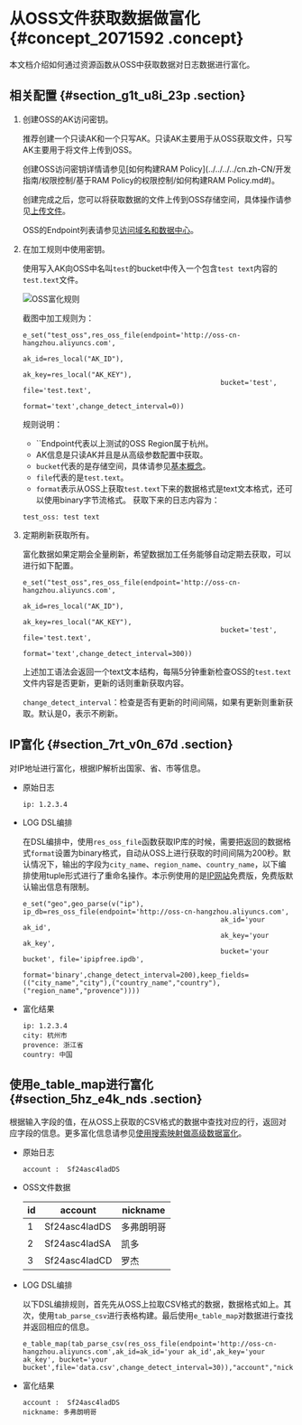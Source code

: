 # 从OSS文件获取数据做富化 {#concept_2071592 .concept}

本文档介绍如何通过资源函数从OSS中获取数据对日志数据进行富化。

## 相关配置 {#section_g1t_u8i_23p .section}

1.  创建OSS的AK访问密钥。

    推荐创建一个只读AK和一个只写AK。只读AK主要用于从OSS获取文件，只写AK主要用于将文件上传到OSS。

    创建OSS访问密钥详情请参见[如何构建RAM Policy](../../../../cn.zh-CN/开发指南/权限控制/基于RAM Policy的权限控制/如何构建RAM Policy.md#)。

    创建完成之后，您可以将获取数据的文件上传到OSS存储空间，具体操作请参见[上传文件](../../../../cn.zh-CN/快速入门/上传文件.md#)。

    OSS的Endpoint列表请参见[访问域名和数据中心](../../../../cn.zh-CN/开发指南/访问域名（Endpoint）/访问域名和数据中心.md#)。

2.  在加工规则中使用密钥。

    使用写入AK向OSS中名叫`test`的bucket中传入一个包含`test text`内容的`test.text`文件。

    ![OSS富化规则](http://static-aliyun-doc.oss-cn-hangzhou.aliyuncs.com/assets/img/1644556/156898014559594_zh-CN.png)

    截图中加工规则为：

    ``` {#codeblock_85k_khm_or9}
    e_set("test_oss",res_oss_file(endpoint='http://oss-cn-hangzhou.aliyuncs.com',
                                                     ak_id=res_local("AK_ID"),
                                                     ak_key=res_local("AK_KEY"),
                                                     bucket='test', file='test.text',
                                                     format='text',change_detect_interval=0))
    ```

    规则说明：

    -   ``Endpoint代表以上测试的OSS Region属于杭州。
    -   AK信息是只读AK并且是从高级参数配置中获取。
    -   `bucket`代表的是存储空间，具体请参见[基本概念](../../../../cn.zh-CN/开发指南/基本概念.md#)。
    -   `file`代表的是`test.text`。
    -   `format`表示从OSS上获取`test.text`下来的数据格式是text文本格式，还可以使用binary字节流格式。
    获取下来的日志内容为：

    ``` {#codeblock_91b_9be_2ox}
    test_oss: test text
    ```

3.  定期刷新获取所有。

    富化数据如果定期会全量刷新，希望数据加工任务能够自动定期去获取，可以进行如下配置。

    ``` {#codeblock_n57_gh9_xgh}
    e_set("test_oss",res_oss_file(endpoint='http://oss-cn-hangzhou.aliyuncs.com',
                                                     ak_id=res_local("AK_ID"),
                                                     ak_key=res_local("AK_KEY"),
                                                     bucket='test', file='test.text',
                                                     format='text',change_detect_interval=300))
    ```

    上述加工语法会返回一个text文本结构，每隔5分钟重新检查OSS的`test.text`文件内容是否更新，更新的话则重新获取内容。

    `change_detect_interval`：检查是否有更新的时间间隔，如果有更新则重新获取。默认是0，表示不刷新。


## IP富化 {#section_7rt_v0n_67d .section}

对IP地址进行富化，根据IP解析出国家、省、市等信息。

-   原始日志

    ``` {#codeblock_j9y_zg5_e8j}
    ip: 1.2.3.4
    ```

-   LOG DSL编排

    在DSL编排中，使用`res_oss_file`函数获取IP库的时候，需要把返回的数据格式`format`设置为binary格式，自动从OSS上进行获取的时间间隔为200秒。默认情况下，输出的字段为`city_name`、`region_name`、`country_name`，以下编排使用tuple形式进行了重命名操作。本示例使用的是[IP网站](https://user.ipip.net/login.php)免费版，免费版默认输出信息有限制。

    ``` {#codeblock_wjo_3ep_kkd}
    e_set("geo",geo_parse(v("ip"), ip_db=res_oss_file(endpoint='http://oss-cn-hangzhou.aliyuncs.com',
                                                     ak_id='your ak_id',
                                                     ak_key='your ak_key',
                                                     bucket='your bucket', file='ipipfree.ipdb',
                                                                   format='binary',change_detect_interval=200),keep_fields=(("city_name","city"),("country_name","country"),("region_name","provence"))))
    ```

-   富化结果

    ``` {#codeblock_ies_bty_d66}
    ip: 1.2.3.4
    city: 杭州市
    provence: 浙江省
    country: 中国
    ```


## 使用e\_table\_map进行富化 {#section_5hz_e4k_nds .section}

根据输入字段的值，在从OSS上获取的CSV格式的数据中查找对应的行，返回对应字段的信息。更多富化信息请参见[使用搜索映射做高级数据富化](cn.zh-CN/.md#)。

-   原始日志

    ``` {#codeblock_uf6_kfl_std}
    account :  Sf24asc4ladDS
    ```

-   OSS文件数据

    |id|account|nickname|
    |--|-------|--------|
    |1|Sf24asc4ladDS|多弗朗明哥|
    |2|Sf24asc4ladSA|凯多|
    |3|Sf24asc4ladCD|罗杰|

-   LOG DSL编排

    以下DSL编排规则，首先先从OSS上拉取CSV格式的数据，数据格式如上。其次，使用`tab_parse_csv`进行表格构建。最后使用`e_table_map`对数据进行查找并返回相应的信息。

    ``` {#codeblock_nuk_w7a_637}
    e_table_map(tab_parse_csv(res_oss_file(endpoint='http://oss-cn-hangzhou.aliyuncs.com',ak_id=ak_id='your ak_id',ak_key='your ak_key', bucket='your bucket',file='data.csv',change_detect_interval=30)),"account","nickname")
    ```

-   富化结果

    ``` {#codeblock_3ga_rlz_oni}
    account :  Sf24asc4ladDS
    nickname: 多弗朗明哥
    ```


